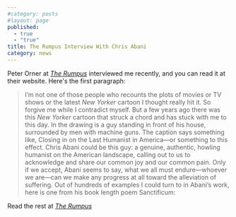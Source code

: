 ```yaml
---
#category: posts
#layout: page
published: 
  - true
  - "true"
title: The Rumpus Interview With Chris Abani
category: news
---
```


Peter Orner at [_The Rumpus_](http://therumpus.net/2014/02/the-rumpus-interview-with-chris-abani/) interviewed me recently, and you can read it at their website. Here's the first paragraph:

> I’m not one of those people who recounts the plots of movies or TV shows or the latest _New Yorker_ cartoon I thought really hit it. So forgive me while I contradict myself. But a few years ago there was this _New Yorker_ cartoon that struck a chord and has stuck with me to this day. In the drawing is a guy standing in front of his house, surrounded by men with machine guns. The caption says something like, Closing in on the Last Humanist in America—or something to this effect. Chris Abani could be this guy: a genuine, authentic, howling humanist on the American landscape, calling out to us to acknowledge and share our common joy and our common pain. Only if we accept, Abani seems to say, what we all must endure—whoever we are—can we make any progress at all toward the alleviation of suffering. Out of hundreds of examples I could turn to in Abani’s work, here is one from his book length poem Sanctificum:

Read the rest at [_The Rumpus_](http://therumpus.net/2014/02/the-rumpus-interview-with-chris-abani/)
